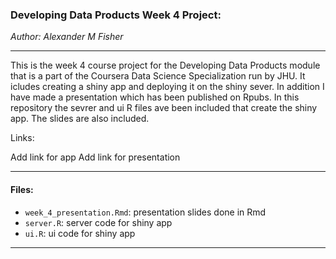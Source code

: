 ### Developing Data Products Week 4 Project:

*Author: Alexander M Fisher*  

**********
 
This is the week 4 course project for the Developing Data Products module that is a part of the Coursera Data Science Specialization run by JHU. It 
icludes creating a shiny app and deploying it on the shiny sever. In addition I have made a presentation which has been published on Rpubs. 
In this repository the sevrer and ui R files ave been included that create the shiny app. The slides are also included. 

Links:

Add link for app
Add link for presentation


**********

#### Files:

- `week_4_presentation.Rmd`: presentation slides done in Rmd
- `server.R`: server code for shiny app
- `ui.R`: ui code for shiny app

**********